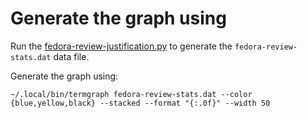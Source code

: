 # Generate the graph using

Run the [fedora-review-justification.py][script] to generate the
`fedora-review-stats.dat` data file.

Generate the graph using:

```
~/.local/bin/termgraph fedora-review-stats.dat --color {blue,yellow,black} --stacked --format "{:.0f}" --width 50
```


[script]: https://gist.github.com/FrostyX/fc677328ef9b26f06a89839fe4adb5cb
